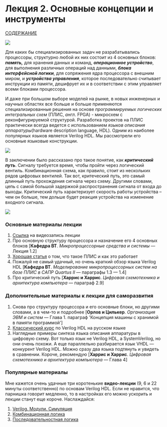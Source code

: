 # Лекция 2. Основные концепции и инструменты

[СОДЕРЖАНИЕ](../README.md)

![](../../technical/Lectures2/Pic/le1-1.jpg)

Для каких бы специализированных задач не разрабатывались процессоры, структурно любой их них состоит из 4 основных блоков: ***память,*** для хранения данных и команд, ***операционное устройство***, для выполнения различных операций над данными, ***блока интерфейсной логики***, для сопряжения ядра процессора с внешним миром, и ***устройства управления***, которое последовательно считывает инструкции из памяти, дешифрует их и в соответствии с этим управляет всеми блоками процессора.

И даже при большом выборе моделей на рынке, в новых инженерных и научных областях все больше и больше применяются специализированные решения на основе *программируемых логических интегральных схем* (ПЛИС, *англ*. FPGA) - микросхем с реконфигурируемой структурой. Разработка проектов на ПЛИС практически всегда ведется с использованием *языков описания аппаратуры*(hardware description language, HDL). Одним из наиболее популярных языков является Verilog HDL. Мы рассмотрели его основные языковые конструкции.

![](../../technical/Lectures2/Pic/le1-2.jpg)

В заключении было рассказано про такое понятие, как ***критический путь***. Сигналу требуется время, чтобы пройти через логический вентиль. Комбинационная схема, как правило, стоит из нескольких рядов цифровых вентилей. Так вот, критеческий путь, это самый длинный путь прохождения сигнала через схему. Другими словами, цепь с самой большой задержкой распространения сигнала от входа до выходы. Критический путь характеризует скорость работы устройства – чем он больше, тем дольше будет реакция устройства на изменение входного сигнала.

![](../../technical/Lectures2/Pic/le1-3.jpg)

### Основные материалы лекции

1. [Ссылка](https://www.youtube.com/watch?v=EYp7Ehhk6-Y) на видеозапись лекции
2. Про основную структуру процессора и назначение его 4 основных блоков [**Кафедра ВТ**. *Микропроцессорные средства и системы* — Лекция 1.2]
3. [Хорошая статья](https://tech-geek.ru/fpga/) о том, что такое ПЛИС и как это работает
4. Пожалуй не самый удачный, но очень краткий обзор языка Verilog HDL [**Кафедра ВТ**. *Моделирование микропроцессорных систем на базе ПЛИС в САПР Quartus II* — параграфы 1.3 — 1.4]
5. Про критический путь [**Харрис и Харрис**. *Цифровая схемотехника и архитектура компьютера —* параграф 2.9]

### Дополнительные материалы к лекции для саморазвития

1. Снова про структуру процессора и его основные блоки, но другими словами, а в чем-то и подробнее [**Орлов и Цилькер**. *Организация ЭВМ и систем* — Глава 1. параграф 'Концепция машины с хранимой в памяти программой']
2. [Классический курс](http://iosifk.narod.ru/hdl_coding/verilog.htm) по Verilog HDL на русском языке
3. Наглядные примеры синтеза языка описания аппаратуры в цифровую схему. Вот только язык не Verilog HDL, а SystemVerilog, но они очень похожи. А еще параллельно разбирается язык VHDL — конкурент Verilog HDL. Можно сразу два языка подтянуть и увидеть в сравнении. Короче, рекомендую [**Харрис и Харрис**. *Цифровая схемотехника и архитектура компьютера —* Глава 4]

### Популярные материалы

Мне кажется очень удачные три коротенькие **видео-лекции** (9, 6 и 22 минуты соответственно) по основам Verilog HDL. Если не нравится, что парнишка говорит медленно, то в настройках его можно ускорить и лекции станут еще короче. Наслаждайся:

1. [Verilog. Модули. Симуляция](https://www.youtube.com/watch?v=xA7rl2a4vmI)
2. [Комбинационная логика](https://www.youtube.com/watch?v=pMrJkHk10wU)
3. [Последовательностная логика](https://www.youtube.com/watch?v=Vdz7_wMFAy)